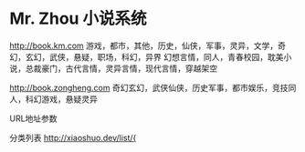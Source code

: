# Mr. Zhou 小说系统

http://book.km.com
游戏，都市，其他，历史，仙侠，军事，灵异，文学，奇幻，玄幻，武侠，悬疑，职场，科幻，异界
幻想言情，同人，青春校园，耽美小说，总裁豪门，古代言情，灵异言情，现代言情，穿越架空

http://book.zongheng.com
奇幻玄幻，武侠仙侠，历史军事，都市娱乐，竞技同人，科幻游戏，悬疑灵异



URL地址参数

分类列表    http://xiaoshuo.dev/list/{